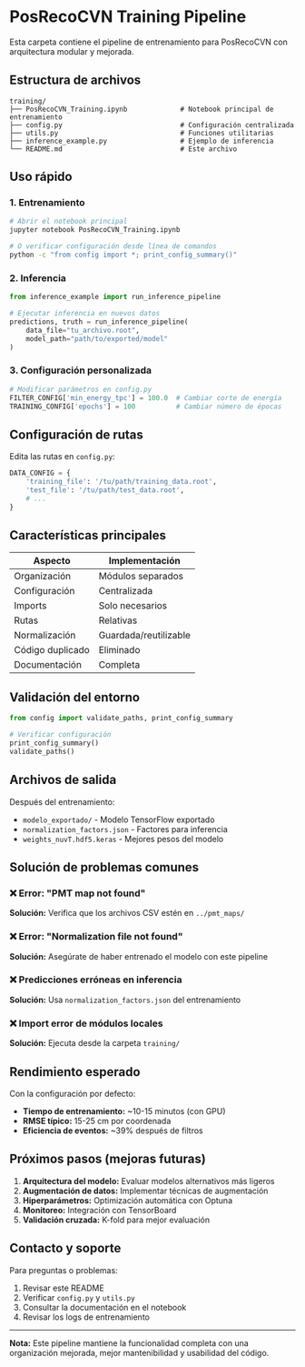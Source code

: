 # PosRecoCVN Training Pipeline

Esta carpeta contiene el pipeline de entrenamiento para PosRecoCVN con arquitectura modular y mejorada.

## Estructura de archivos

```
training/
├── PosRecoCVN_Training.ipynb             # Notebook principal de entrenamiento
├── config.py                             # Configuración centralizada
├── utils.py                              # Funciones utilitarias
├── inference_example.py                  # Ejemplo de inferencia
└── README.md                             # Este archivo
```


## Uso rápido

### 1. Entrenamiento
```bash
# Abrir el notebook principal
jupyter notebook PosRecoCVN_Training.ipynb

# O verificar configuración desde línea de comandos
python -c "from config import *; print_config_summary()"
```

### 2. Inferencia
```python
from inference_example import run_inference_pipeline

# Ejecutar inferencia en nuevos datos
predictions, truth = run_inference_pipeline(
    data_file="tu_archivo.root",
    model_path="path/to/exported/model"
)
```

### 3. Configuración personalizada
```python
# Modificar parámetros en config.py
FILTER_CONFIG['min_energy_tpc'] = 100.0  # Cambiar corte de energía
TRAINING_CONFIG['epochs'] = 100          # Cambiar número de épocas
```

## Configuración de rutas

Edita las rutas en `config.py`:

```python
DATA_CONFIG = {
    'training_file': '/tu/path/training_data.root',
    'test_file': '/tu/path/test_data.root',
    # ...
}
```

## Características principales

| Aspecto | Implementación |
|---------|----------------|
| Organización | Módulos separados |
| Configuración | Centralizada |
| Imports | Solo necesarios |
| Rutas | Relativas |
| Normalización | Guardada/reutilizable |
| Código duplicado | Eliminado |
| Documentación | Completa |

## Validación del entorno

```python
from config import validate_paths, print_config_summary

# Verificar configuración
print_config_summary()
validate_paths()
```

## Archivos de salida

Después del entrenamiento:
- `modelo_exportado/` - Modelo TensorFlow exportado
- `normalization_factors.json` - Factores para inferencia
- `weights_nuvT.hdf5.keras` - Mejores pesos del modelo

## Solución de problemas comunes

### ❌ Error: "PMT map not found"
**Solución:** Verifica que los archivos CSV estén en `../pmt_maps/`

### ❌ Error: "Normalization file not found"
**Solución:** Asegúrate de haber entrenado el modelo con este pipeline

### ❌ Predicciones erróneas en inferencia
**Solución:** Usa `normalization_factors.json` del entrenamiento

### ❌ Import error de módulos locales
**Solución:** Ejecuta desde la carpeta `training/`

## Rendimiento esperado

Con la configuración por defecto:
- **Tiempo de entrenamiento:** ~10-15 minutos (con GPU)
- **RMSE típico:** 15-25 cm por coordenada
- **Eficiencia de eventos:** ~39% después de filtros

## Próximos pasos (mejoras futuras)

1. **Arquitectura del modelo:** Evaluar modelos alternativos más ligeros
2. **Augmentación de datos:** Implementar técnicas de augmentación
3. **Hiperparámetros:** Optimización automática con Optuna
4. **Monitoreo:** Integración con TensorBoard
5. **Validación cruzada:** K-fold para mejor evaluación

## Contacto y soporte

Para preguntas o problemas:
1. Revisar este README
2. Verificar `config.py` y `utils.py`
3. Consultar la documentación en el notebook
4. Revisar los logs de entrenamiento

---

**Nota:** Este pipeline mantiene la funcionalidad completa con una organización mejorada, mejor mantenibilidad y usabilidad del código.